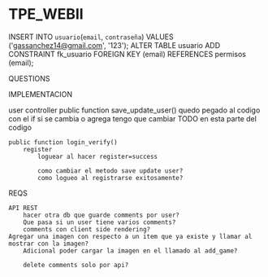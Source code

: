 # TPE_WEBII

INSERT INTO `usuario`(`email`, `contraseña`) VALUES ('gassanchez14@gmail.com', '123');
ALTER TABLE usuario ADD CONSTRAINT fk_usuario FOREIGN KEY (email) REFERENCES permisos (email);


QUESTIONS

IMPLEMENTACION

user controller
	public function save_update_user()
		quedo pegado al codigo con el if
			si se cambia o agrega tengo que cambiar TODO en esta parte del codigo

	public function login_verify()
		register
			loguear al hacer register=success

			como cambiar el metodo save update user?
			como logueo al registrarse exitosamente?
REQS
	
	API REST
		hacer otra db que guarde comments por user? 
		Que pasa si un user tiene varios comments?
		comments con client side rendering?				
	Agregar una imagen con respecto a un item que ya existe y llamar al mostrar con la imagen?
		Adicional poder cargar la imagen en el llamado al add_game?

		delete comments solo por api?